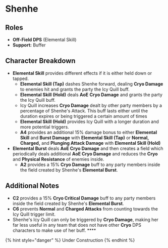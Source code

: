 # Shenhe

## Roles

* **Off-Field DPS** (Elemental Skill)
* **Support:** Buffer

## Character Breakdown

* **Elemental Skill** provides different effects if it is either held down or tapped.&#x20;
  * **Elemental Skill (Tap)** dashes Shenhe forward, dealing **Cryo Damage** to enemies hit and grants the party the Icy Quill buff.
  * **Elemental Skill (Hold)** deals **AoE** **Cryo Damage** and grants the party the Icy Quill buff.
  * Icy Quill increases **Cryo Damage** dealt by other party members by a percentage of Shenhe's Attack. This buff lasts either until the duration expires or being triggered a certain amount of times
  * **Elemental Skill (Hold)** provides Icy Quill with a longer duration and more potential triggers.
  * **A4** provides an additional 15% damage bonus to either **Elemental Skill** and **Burst Damage** with **Elemental Skill (Tap)** or **Normal, Charged,** and **Plunging Attack Damage** with **Elemental Skill (Hold)**
* **Elemental Burst** deals **AoE Cryo Damage** and then creates a field which periodically deals additional **AoE Cryo Damage** and reduces the **Cryo** and **Physical Resistance** of enemies inside.
  * **A2** provides a 15% **Cryo Damage** buff to any party members inside the field created by Shenhe's **Elemental Burst**.

## Additional Notes

* **C2** provides a 15% **Cryo Critical Damage** buff to any party members inside the field created by Shenhe's **Elemental Burst**.
* **C6** prevents **Normal** and **Charged Attacks** from counting towards the Icy Quill trigger limit.
* Shenhe's Icy Quill can only be triggered by **Cryo Damage**, making her far less useful in any team that does not have other **Cryo** DPS characters to make use of her buff. ****&#x20;

{% hint style="danger" %}
Under Construction
{% endhint %}


